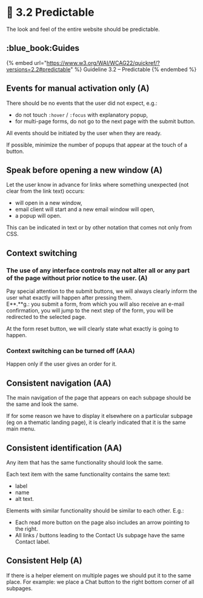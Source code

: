 # 🔮 3.2 Predictable

The look and feel of the entire website should be predictable.

## :blue\_book:Guides

{% embed url="https://www.w3.org/WAI/WCAG22/quickref/?versions=2.2#predictable" %}
Guideline 3.2 – Predictable
{% endembed %}

## Events for manual activation only (A)

There should be no events that the user did not expect, e.g.:

* do not touch `:hover` / `:focus` with explanatory popup,
* for multi-page forms, do not go to the next page with the submit button.

All events should be initiated by the user when they are ready.

If possible, minimize the number of popups that appear at the touch of a button.

## Speak before opening a new window (A)

Let the user know in advance for links where something unexpected (not clear from the link text) occurs:

* will open in a new window,
* email client will start and a new email window will open,
* a popup will open.

This can be indicated in text or by other notation that comes not only from CSS.

## **Context switching**

### The use of any interface controls may not alter all or any part of the page without prior notice to the user. (A)

Pay special attention to the submit buttons, we will always clearly inform the user what exactly will happen after pressing them.\
E**.**g.: you submit a form, from which you will also receive an e-mail confirmation, you will jump to the next step of the form, you will be redirected to the selected page.

At the form reset button, we will clearly state what exactly is going to happen.

### Context switching can be turned off (AAA)

&#x20;Happen only if the user gives an order for it.

## Consistent navigation (AA)

The main navigation of the page that appears on each subpage should be the same and look the same.

If for some reason we have to display it elsewhere on a particular subpage (eg on a thematic landing page), it is clearly indicated that it is the same main menu.

## Consistent identification (AA)

Any item that has the same functionality should look the same.

Each text item with the same functionality contains the same text:

* label
* name
* alt text.

Elements with similar functionality should be similar to each other. E.g.:

* Each read more button on the page also includes an arrow pointing to the right.
* All links / buttons leading to the Contact Us subpage have the same Contact label.

## Consistent Help (A)

If there is a helper element on multiple pages we should put it to the same place. For example: we place a Chat button to the right bottom corner of all subpages.
